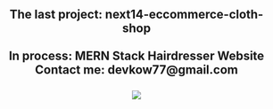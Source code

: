 <h2 align="center">
  The last project: next14-eccommerce-cloth-shop<br /><br />
  In process: MERN Stack Hairdresser Website
  Contact me: devkow77@gmail.com<br/><br/>
  <img src="https://skillicons.dev/icons?i=nextjs,react,typescript,javascript,tailwind" />
</h2>



